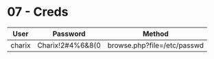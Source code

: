 # 07 - Creds


|  User  |     Password     |           Method            |
| ------ | ---------------- | --------------------------- |
| charix | Charix!2#4%6&8(0 | browse.php?file=/etc/passwd |
